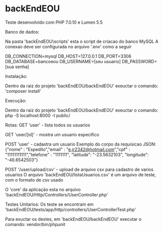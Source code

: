 # backEndEOU

Teste desenvolvido com PHP 7.0.10 e Lumen 5.5 

Banco de dados:

Na pasta 'backEndEOU\scripts' esta o script de criacao do banco MySQL
A conexao deve ser configurada no arquivo '.env' como a seguir

DB_CONNECTION=mysql
DB_HOST=127.0.0.1
DB_PORT=3306
DB_DATABASE=bancoeou
DB_USERNAME=[seu usuario]
DB_PASSWORD=[sua senha]


Instalação:

Dentro da raiz do projeto 'backEndEOU/backEndEOU' exeuctar o comando:
'composer install'

Execução:

Dentro da raiz do projeto 'backEndEOU/backEndEOU' exeuctar o comando:
php -S localhost:8000 -t public/


Rotas:
GET 'user' - lista todos os usuarios

GET 'user/[id]' - mostra um usuario especifico

POST 'user' - cadastra um usuario
Exemplo do corpo da requisicao JSON: 
{"nome" : "Espedito","email" : "e.jr2342@hotmail.com","cpf" : "11111111111","telefone" : "1111111", "latitude": "-23.5632103", "longitude": "-46.6542503"}

POST '/user/upload/csv' - upload de arquivo csv para cadastro de varios usuarios
O arquivo 'backEndEOU/listaUsuarios.csv' é um arquivo de teste, com o formato de csv usado

O 'core' da aplicação esta no arquivo 'backEndEOU/Http/Controllers/UserController.php'


Testes Unitarios:
Os teste se encontram em 'backEndEOU/tests/app/http/controllers/UserControllerTest.php'

Para exuctar os destes, em 'backEndEOU/backEndEOU' executar o comando:
vendor/bin/phpunit




